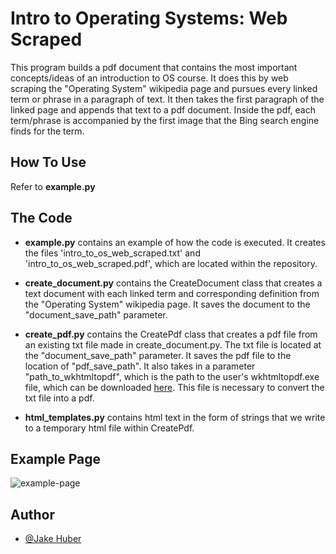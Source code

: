 # Intro to Operating Systems: Web Scraped 

This program builds a pdf document that contains the most important concepts/ideas of an introduction to OS course. 
It does this by web scraping the "Operating System" wikipedia page and pursues every linked term or phrase in a paragraph of text. It then takes the first paragraph of the linked page and appends that text to a pdf document. Inside the pdf, each term/phrase is accompanied by the first image that the Bing search engine finds for the term. 

## How To Use 

Refer to **example.py** 

## The Code

* **example.py** contains an example of how the code is executed. It creates the files 'intro_to_os_web_scraped.txt' and 'intro_to_os_web_scraped.pdf', which are located within the repository. 

* **create_document.py** contains the CreateDocument class that creates a text document with each linked term and corresponding definition from the "Operating System" wikipedia page. It saves the document to the "document_save_path" parameter. 

* **create_pdf.py** contains the CreatePdf class that creates a pdf file from an existing txt file made in create_document.py. The txt file is located at the "document_save_path" parameter. It saves the pdf file to the location of "pdf_save_path". It also takes in a parameter "path_to_wkhtmltopdf", which is the path to the user's wkhtmltopdf.exe file, which can be downloaded [here](https://wkhtmltopdf.org/). This file is necessary to convert the txt file into a pdf. 

* **html_templates.py** contains html text in the form of strings that we write to a temporary html file within CreatePdf. 

## Example Page

![example-page](https://user-images.githubusercontent.com/68114979/222795978-6e03d425-8411-4f37-aeed-97cb774c8745.png)

## Author

- [@Jake Huber](https://www.github.com/jakeahuber)